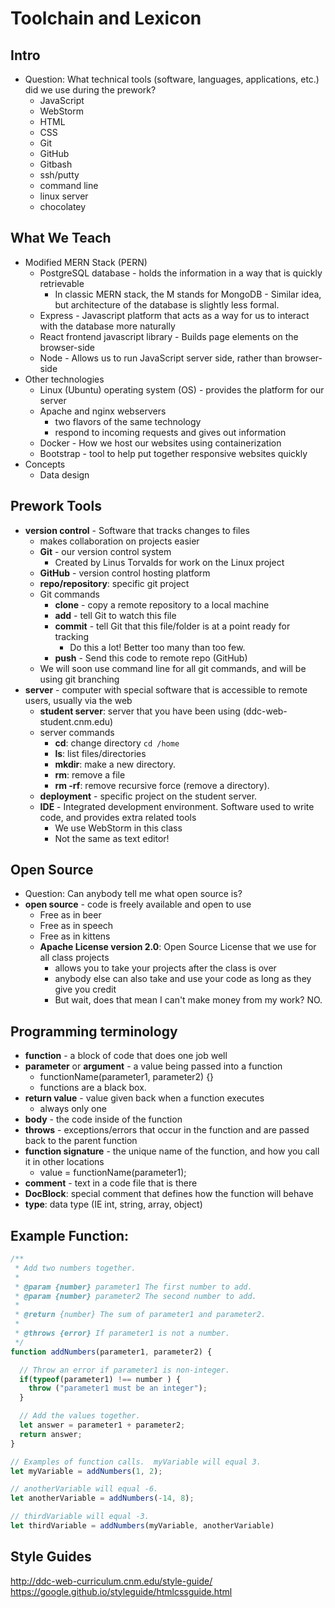 # Toolchain and Lexicon

## Intro
- Question: What technical tools (software, languages, applications, etc.) did we use during the prework?
    - JavaScript
    - WebStorm
    - HTML
    - CSS
    - Git
    - GitHub
    - Gitbash
    - ssh/putty
    - command line
    - linux server
    - chocolatey

## What We Teach
- Modified MERN Stack (PERN)
    - PostgreSQL database - holds the information in a way that is quickly retrievable
        - In classic MERN stack, the M stands for MongoDB - Similar idea, but architecture of the database is slightly less formal.
    - Express - Javascript platform that acts as a way for us to interact with the database more naturally
    - React frontend javascript library - Builds page elements on the browser-side
    - Node - Allows us to run JavaScript server side, rather than browser-side
- Other technologies
    - Linux (Ubuntu) operating system (OS) - provides the platform for our server
    - Apache and nginx webservers
        - two flavors of the same technology
        - respond to incoming requests and gives out information
    - Docker - How we host our websites using containerization
    - Bootstrap - tool to help put together responsive websites quickly
- Concepts
    - Data design

## Prework Tools
- **version control** - Software that tracks changes to files
    - makes collaboration on projects easier
    - **Git** - our version control system
        - Created by Linus Torvalds for work on the Linux project
    - **GitHub** - version control hosting platform
    - **repo/repository**: specific git project
    - Git commands
        - **clone** - copy a remote repository to a local machine
        - **add** - tell Git to watch this file
        - **commit** - tell Git that this file/folder is at a point ready for tracking
            - Do this a lot!  Better too many than too few.
        - **push** - Send this code to remote repo (GitHub)
    - We will soon use command line for all git commands, and will be using git branching
- **server** - computer with special software that is accessible to remote users, usually via the web
    - **student server**: server that you have been using (ddc-web-student.cnm.edu)
    - server commands
        - **cd**: change directory `cd /home`
        - **ls**: list files/directories
        - **mkdir**: make a new directory.
        - **rm**: remove a file
        - **rm -rf**: remove recursive force (remove a directory).
    - **deployment** - specific project on the student server.
    - **IDE** - Integrated development environment.  Software used to write code, and provides extra related tools
        - We use WebStorm in this class
        - Not the same as text editor!

## Open Source
- Question: Can anybody tell me what open source is?
- **open source** - code is freely available and open to use
    - Free as in beer
    - Free as in speech
    - Free as in kittens
    - **Apache License version 2.0**: Open Source License that we use for all class projects
        - allows you to take your projects after the class is over
        - anybody else can also take and use your code as long as they give you credit
        - But wait, does that mean I can't make money from my work? NO.

## Programming terminology
- **function** - a block of code that does one job well
- **parameter** or **argument** -  a value being passed into a function
    - functionName(parameter1, parameter2) {}
    - functions are a black box.
- **return value** - value given back when a function executes
    - always only one
- **body** - the code inside of the function
- **throws** - exceptions/errors that occur in the function and are passed back to the parent function
- **function signature** - the unique name of the function, and how you call it in other locations
    - value = functionName(parameter1);
- **comment** - text in a code file that is there
- **DocBlock**: special comment that defines how the function will behave
- **type**: data type (IE int, string, array, object)

## Example Function:
```javascript
/**
 * Add two numbers together.
 * 
 * @param {number} parameter1 The first number to add.
 * @param {number} parameter2 The second number to add.
 * 
 * @return {number} The sum of parameter1 and parameter2.
 *
 * @throws {error} If parameter1 is not a number.
 */
function addNumbers(parameter1, parameter2) {

  // Throw an error if parameter1 is non-integer.
  if(typeof(parameter1) !== number ) {
    throw ("parameter1 must be an integer");
  }

  // Add the values together.
  let answer = parameter1 + parameter2;
  return answer;
}

// Examples of function calls.  myVariable will equal 3. 
let myVariable = addNumbers(1, 2);

// anotherVariable will equal -6.
let anotherVariable = addNumbers(-14, 8);  

// thirdVariable will equal -3.
let thirdVariable = addNumbers(myVariable, anotherVariable)
```

## Style Guides
http://ddc-web-curriculum.cnm.edu/style-guide/
https://google.github.io/styleguide/htmlcssguide.html
